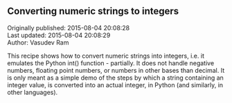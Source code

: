 ## Converting numeric strings to integers  
Originally published: 2015-08-04 20:08:28  
Last updated: 2015-08-04 20:08:29  
Author: Vasudev Ram  
  

This recipe shows how to convert numeric strings into integers, i.e. it emulates the Python int() function - partially. It does not handle negative numbers, floating point numbers, or numbers in other bases than decimal. It is only meant as a simple demo of the steps by which a string containing an integer value, is converted into an actual integer, in Python (and similarly, in other languages).

